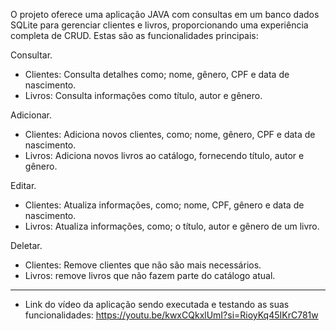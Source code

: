 
O projeto oferece uma aplicação JAVA com consultas em um banco dados SQLite para gerenciar clientes e livros,
proporcionando uma experiência completa de CRUD. Estas são as funcionalidades principais:  

Consultar.
- Clientes: Consulta detalhes como; nome, gênero, CPF e data de nascimento.
- Livros: Consulta informações como título, autor e gênero.

Adicionar.
- Clientes: Adiciona novos clientes, como; nome, gênero, CPF e data de nascimento. 
- Livros: Adiciona novos livros ao catálogo, fornecendo título, autor e gênero.

Editar.
- Clientes: Atualiza informações, como; nome, CPF, gênero e data de nascimento. 
- Livros: Atualiza informações, como; o título, autor e gênero de um livro.

Deletar.
- Clientes: Remove clientes que não são mais necessários.
- Livros: remove livros que não fazem parte do catálogo atual.

-------------------------------------------------------------------------------------------

- Link do vídeo da aplicação sendo executada e testando as suas funcionalidades: https://youtu.be/kwxCQkxlUmI?si=RioyKq45IKrC781w
 


